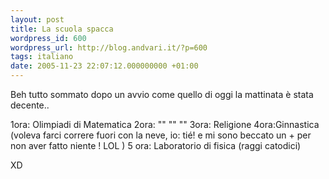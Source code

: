 ```yaml
---
layout: post
title: La scuola spacca
wordpress_id: 600
wordpress_url: http://blog.andvari.it/?p=600
tags: italiano
date: 2005-11-23 22:07:12.000000000 +01:00
---
```

Beh tutto sommato dopo un avvio come quello di oggi la mattinata è stata decente..

1ora: Olimpiadi di Matematica
2ora: ""               ""            ""
3ora: Religione
4ora:Ginnastica (voleva farci correre fuori con la neve, io: tié!  e mi sono beccato un + per non aver fatto niente ! LOL )
5 ora: Laboratorio di fisica (raggi catodici)

XD
